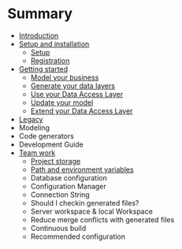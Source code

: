 # Summary

* [Introduction](README.md)
* [Setup and installation](first_setup.md)
   * [Setup](setup.md)
   * [Registration](registration.md)
* [Getting started](getting_started.md)
   * [Model your business](model_your_business.md)
   * [Generate your data layers](generate_your_data_layers.md)
   * [Use your Data Access Layer](use_your_data_access_layer.md)
   * [Update your model](update_your_model.md)
   * [Extend your Data Access Layer](extend_your_data_access_layer.md)
* [Legacy](annexe.md)
* Modeling
* Code generators
* Development Guide
* [Team work](team_work.md)
   * [Project storage](splitting_your_model_into_parts.md)
   * [Path and environment variables](path_and_environment_variables.md)
   * Database configuration
   * Configuration Manager
   * Connection String
   * Should I checkin generated files?
   * Server workspace & local Workspace
   * Reduce merge conflicts with generated files
   * Continuous build
   * Recommended configuration

